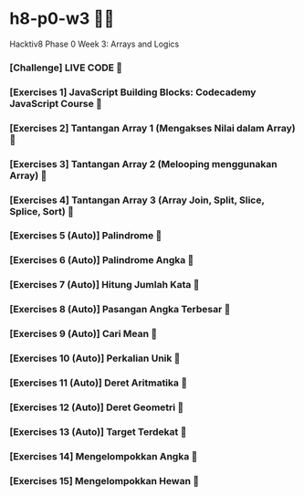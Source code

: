 # h8-p0-w3 🦊📑
Hacktiv8 Phase 0 Week 3: Arrays and Logics

### [Challenge] LIVE CODE 💯
### [Exercises 1] JavaScript Building Blocks: Codecademy JavaScript Course 💯
### [Exercises 2] Tantangan Array 1 (Mengakses Nilai dalam Array) 💯
### [Exercises 3] Tantangan Array 2 (Melooping menggunakan Array) 💯
### [Exercises 4] Tantangan Array 3 (Array Join, Split, Slice, Splice, Sort) 💯
### [Exercises 5 (Auto)] Palindrome 💯
### [Exercises 6 (Auto)] Palindrome Angka 💯
### [Exercises 7 (Auto)] Hitung Jumlah Kata 💯
### [Exercises 8 (Auto)] Pasangan Angka Terbesar 💯
### [Exercises 9 (Auto)] Cari Mean 💯
### [Exercises 10 (Auto)] Perkalian Unik 💯
### [Exercises 11 (Auto)] Deret Aritmatika 💯
### [Exercises 12 (Auto)] Deret Geometri 💯
### [Exercises 13 (Auto)] Target Terdekat 💯
### [Exercises 14] Mengelompokkan Angka 💯
### [Exercises 15] Mengelompokkan Hewan 💯